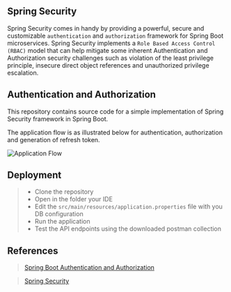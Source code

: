 ## Spring Security
Spring Security comes in handy by providing a powerful, secure and customizable `authentication` and `authorization` framework for Spring Boot microservices. Spring Security implements a `Role Based Access Control (RBAC)` model that can help mitigate some inherent Authentication and Authorization security challenges such as violation of the least privilege principle, insecure direct object references and unauthorized privilege escalation.
## Authentication and Authorization
This repository contains source code for a simple implementation of Spring Security framework in Spring Boot.

The application flow is as illustrated below for authentication, authorization and generation of refresh token.

![Application Flow](https://bmacharia.com/wp-content/uploads/2022/05/combined_flow.png)

## Deployment
> - Clone the repository
> - Open in the folder your IDE
> - Edit the `src/main/resources/application.properties` file with you DB configuration
> - Run the application
> - Test the API endpoints using the downloaded postman collection
## References
> [Spring Boot Authentication and Authorization](https://bmacharia.com/2022/05/17/spring-boot-authentication-and-authorization/)

>  [Spring Security](https://spring.io/projects/spring-security)
